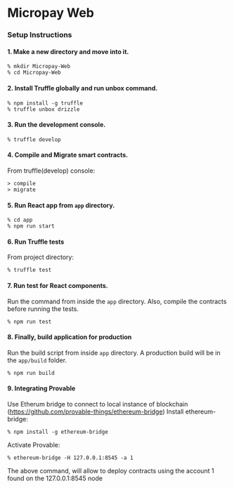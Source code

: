 # Micropay Web

### Setup Instructions

#### 1. Make a new directory and move into it.
    % mkdir Micropay-Web
    % cd Micropay-Web

#### 2. Install Truffle globally and run unbox command.
    % npm install -g truffle 
    % truffle unbox drizzle

#### 3. Run the development console.
    % truffle develop

#### 4. Compile and Migrate smart contracts.
From truffle(develop) console:

    > compile
    > migrate

#### 5. Run React app from `app` directory.
    % cd app
    % npm run start

#### 6. Run Truffle tests
From project directory:

    % truffle test
     
#### 7. Run test for React components.
Run the command from inside the `app` directory. Also, compile the contracts before running the tests.
    
    % npm run test
    
#### 8. Finally, build application for production
 Run the build script from inside `app` directory. A production build will be in the `app/build` folder.
 
    % npm run build

#### 9. Integrating Provable
Use Etherum bridge to connect to local instance of blockchain (https://github.com/provable-things/ethereum-bridge)
Install ethereum-bridge:

    % npm install -g ethereum-bridge

Activate Provable:

    % ethereum-bridge -H 127.0.0.1:8545 -a 1

The above command, will allow to deploy contracts using the account 1 found on the 127.0.0.1:8545 node